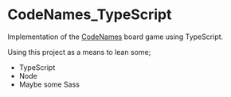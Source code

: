 # CodeNames_TypeScript

Implementation of the [CodeNames](http://amzn.com/B014Q1XX9S) board game using TypeScript.

Using this project as a means to lean some;
* TypeScript
* Node
* Maybe some Sass